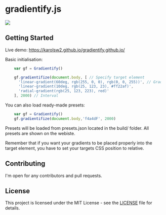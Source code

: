 # gradientify.js

![](https://image.ibb.co/fT8O3H/Screenshot_137.png)

## Getting Started

Live demo: https://karolsw2.github.io/gradientify.github.io/

Basic initialisation:

```javascript
    var gf = Gradientify()

    gf.gradientifize(document.body, [ // Specify target element
      'linear-gradient(60deg, rgb(255, 0, 0), rgb(0, 0, 255))', // Gradients CSS
      'linear-gradient(10deg, rgb(25, 123, 23), #ff22af)',
      'radial-gradient(rgb(25, 123, 223), red)'
    ], 2000) // Interval
```

You can also load ready-made presets:

```javascript
    var gf = Gradientify()
    gf.gradientifize(document.body,'f4a4dF', 2000)
```
Presets will be loaded from presets.json located in the build/ folder.
All presets are shown on the webiste. 

Remember that if you want your gradients to be placed properly into the target element, you have to set your targets CSS position to relative.


## Contributing

I'm open for any contributors and pull requests.

## License

This project is licensed under the MIT License - see the [LICENSE](LICENSE) file for details.


